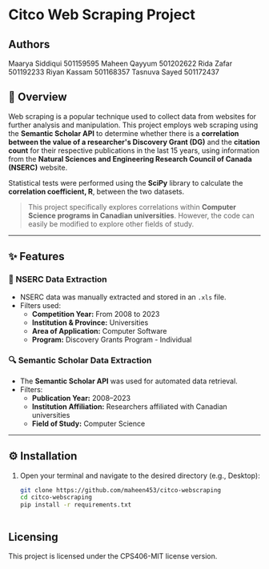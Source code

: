 # Citco Web Scraping Project

## Authors
Maarya Siddiqui	501159595
Maheen Qayyum	501202622
Rida Zafar		501192233
Riyan Kassam		501168357
Tasnuva Sayed	501172437

## 📌 Overview

Web scraping is a popular technique used to collect data from websites for further analysis and manipulation. This project employs web scraping using the **Semantic Scholar API** to determine whether there is a **correlation between the value of a researcher's Discovery Grant (DG)** and the **citation count** for their respective publications in the last 15 years, using information from the **Natural Sciences and Engineering Research Council of Canada (NSERC)** website.

Statistical tests were performed using the **SciPy** library to calculate the **correlation coefficient, R**, between the two datasets.

> This project specifically explores correlations within **Computer Science programs in Canadian universities**. However, the code can easily be modified to explore other fields of study.

---

## ✨ Features

### 🧾 NSERC Data Extraction
- NSERC data was manually extracted and stored in an `.xls` file.
- Filters used:
  - **Competition Year:** From 2008 to 2023  
  - **Institution & Province:** Universities  
  - **Area of Application:** Computer Software  
  - **Program:** Discovery Grants Program - Individual  

### 🔍 Semantic Scholar Data Extraction
- The **Semantic Scholar API** was used for automated data retrieval.
- Filters:
  - **Publication Year:** 2008–2023  
  - **Institution Affiliation:** Researchers affiliated with Canadian universities  
  - **Field of Study:** Computer Science  

---

## ⚙️ Installation

1. Open your terminal and navigate to the desired directory (e.g., Desktop):
   ```bash
   git clone https://github.com/maheen453/citco-webscraping
   cd citco-webscraping
   pip install -r requirements.txt



## Licensing
This project is licensed under the CPS406-MIT license version. 
